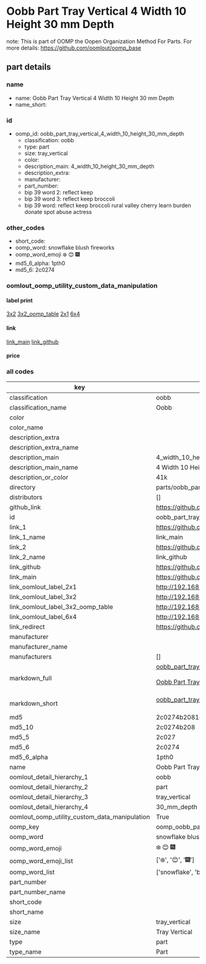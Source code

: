 # Oobb Part Tray Vertical 4 Width 10 Height 30 mm Depth  

note: This is part of OOMP the Oopen Organization Method For Parts. For more details: https://github.com/oomlout/oomp_base

##  part details
  







### name
* name: Oobb Part Tray Vertical 4 Width 10 Height 30 mm Depth
* name_short: 
### id
* oomp_id: oobb_part_tray_vertical_4_width_10_height_30_mm_depth
  * classification: oobb
  * type: part
  * size: tray_vertical
  * color: 
  * description_main: 4_width_10_height_30_mm_depth
  * description_extra: 
  * manufacturer: 
  * part_number: 
  * bip 39 word 2: reflect keep
  * bip 39 word 3: reflect keep broccoli
  * bip 39 word: reflect keep broccoli rural valley cherry learn burden donate spot abuse actress

### other_codes
* short_code: 
* oomp_word: snowflake blush fireworks
* oomp_word_emoji :snowflake: :blush: :fireworks:
* md5_6_alpha: 1pth0
* md5_6: 2c0274






### oomlout_oomp_utility_custom_data_manipulation
#### label print
[3x2](http://192.168.1.245:1112/?label=oomp%201pth0)
[3x2_oomp_table](http://192.168.1.108:1112/?label=oomp%201pth0)
[2x1](http://192.168.1.242:1112/?label=oomp%201pth0)
[6x4](http://192.168.1.55:1112/?label=oomp%201pth0)    

#### link

[link_main](https://github.com/oomlout/oomlout_oomp_version_1_messy/tree/main/parts/oobb_part_tray_vertical_4_width_10_height_30_mm_depth) [link_github](https://github.com/oomlout/oomlout_oomp_version_1_messy/tree/main/parts/oobb_part_tray_vertical_4_width_10_height_30_mm_depth)                             

#### price







### all codes 
| key | value |  
| --- | --- |  
| classification | oobb |  
| classification_name | Oobb |  
| color |  |  
| color_name |  |  
| description_extra |  |  
| description_extra_name |  |  
| description_main | 4_width_10_height_30_mm_depth |  
| description_main_name | 4 Width 10 Height 30 mm Depth |  
| description_or_color | 41k |  
| directory | parts/oobb_part_tray_vertical_4_width_10_height_30_mm_depth |  
| distributors | [] |  
| github_link | https://github.com/oomlout/oomlout_oomp_part_src/tree/main/parts/oobb_part_tray_vertical_4_width_10_height_30_mm_depth |  
| id | oobb_part_tray_vertical_4_width_10_height_30_mm_depth |  
| link_1 | https://github.com/oomlout/oomlout_oomp_version_1_messy/tree/main/parts/oobb_part_tray_vertical_4_width_10_height_30_mm_depth |  
| link_1_name | link_main |  
| link_2 | https://github.com/oomlout/oomlout_oomp_version_1_messy/tree/main/parts/oobb_part_tray_vertical_4_width_10_height_30_mm_depth |  
| link_2_name | link_github |  
| link_github | https://github.com/oomlout/oomlout_oomp_version_1_messy/tree/main/parts/oobb_part_tray_vertical_4_width_10_height_30_mm_depth |  
| link_main | https://github.com/oomlout/oomlout_oomp_version_1_messy/tree/main/parts/oobb_part_tray_vertical_4_width_10_height_30_mm_depth |  
| link_oomlout_label_2x1 | http://192.168.1.242:1112/?label=oomp%201pth0 |  
| link_oomlout_label_3x2 | http://192.168.1.245:1112/?label=oomp%201pth0 |  
| link_oomlout_label_3x2_oomp_table | http://192.168.1.108:1112/?label=oomp%201pth0 |  
| link_oomlout_label_6x4 | http://192.168.1.55:1112/?label=oomp%201pth0 |  
| link_redirect | https://github.com/oomlout/oomlout_oomp_version_1_messy/tree/main/parts/oobb_part_tray_vertical_4_width_10_height_30_mm_depth |  
| manufacturer |  |  
| manufacturer_name |  |  
| manufacturers | [] |  
| markdown_full | [oobb_part_tray_vertical_4_width_10_height_30_mm_depth](none)<br>[](none)<br>[Oobb Part Tray Vertical 4 Width 10 Height 30 Mm Depth](none)<br><br> |  
| markdown_short | [oobb_part_tray_vertical_4_width_10_height_30_mm_depth](none)<br><br> |  
| md5 | 2c0274b2081e8fd89df87bd838de75a1 |  
| md5_10 | 2c0274b208 |  
| md5_5 | 2c027 |  
| md5_6 | 2c0274 |  
| md5_6_alpha | 1pth0 |  
| name | Oobb Part Tray Vertical 4 Width 10 Height 30 mm Depth |  
| oomlout_detail_hierarchy_1 | oobb |  
| oomlout_detail_hierarchy_2 | part |  
| oomlout_detail_hierarchy_3 | tray_vertical |  
| oomlout_detail_hierarchy_4 | 30_mm_depth |  
| oomlout_oomp_utility_custom_data_manipulation | True |  
| oomp_key | oomp_oobb_part_tray_vertical_4_width_10_height_30_mm_depth |  
| oomp_word | snowflake blush fireworks |  
| oomp_word_emoji | :snowflake: :blush: :fireworks: |  
| oomp_word_emoji_list | [':snowflake:', ':blush:', ':fireworks:'] |  
| oomp_word_list | ['snowflake', 'blush', 'fireworks'] |  
| part_number |  |  
| part_number_name |  |  
| short_code |  |  
| short_name |  |  
| size | tray_vertical |  
| size_name | Tray Vertical |  
| type | part |  
| type_name | Part |  
